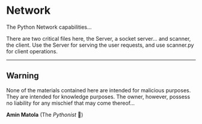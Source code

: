 # Network
The Python Network capabilities...

There are two critical files here, the Server, a socket server... and scanner, the client.
Use the Server for serving the user requests, and use scanner.py for client operations.

----------------------------------------------------------------------------

## Warning

None of the materials contained here are intended for malicious purposes.
They are intended for knowledge purposes.
The owner, however, possess no liability for any mischief that may come thereof...



 **Amin Matola**  (The _Pythonist_ :snake:)
